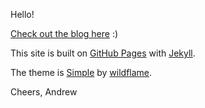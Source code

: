 Hello!

[Check out the blog here](https://wko27.github.com/blog) :)

This site is built on [GitHub Pages](https://pages.github.com/) with [Jekyll](https://github.com/jekyll/jekyll).

The theme is [Simple](https://github.com/wild-flame/jekyll-simple) by [wildflame](http://wildflame.me).

Cheers,
Andrew
